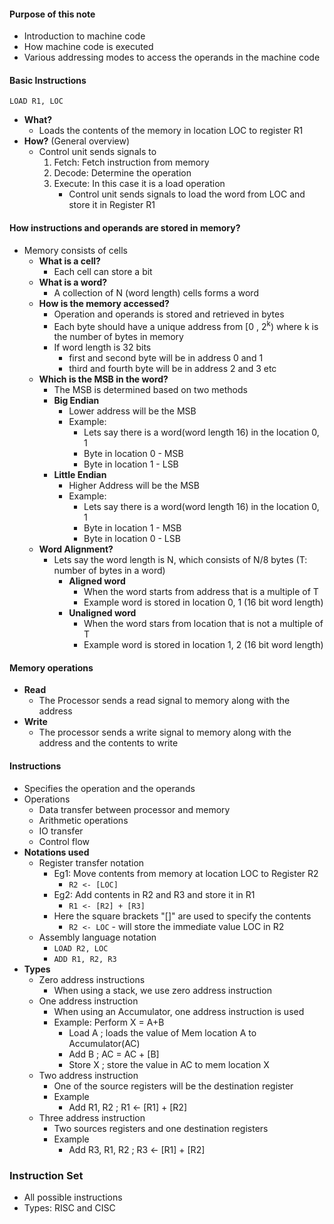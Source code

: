 
#### Purpose of this note
- Introduction to machine code
- How machine code is executed
- Various addressing modes to access the operands in the machine code

#### Basic Instructions

```
LOAD R1, LOC
```

- **What?**
	- Loads the contents of the memory in location LOC to register R1
- **How?** (General overview)
	- Control unit sends signals to
		1. Fetch: Fetch instruction from memory
		2. Decode: Determine the operation
		3. Execute: In this case it is a load operation
			- Control unit sends signals to load the word from LOC and store it in Register R1

#### How instructions and operands are stored in memory?
- Memory consists of cells 
	- **What is a cell?**
		- Each cell can store a bit
	- **What is a word?**
		- A collection of N (word length) cells forms a word
	- **How is the memory accessed?**
		- Operation and operands is stored and retrieved in bytes
		- Each byte should have a unique address from \[0 , 2<sup>k</sup>) where k is the number of bytes in memory
		- If word length is 32 bits
			- first and second byte will be in address 0 and 1
			- third and fourth byte will be in address 2 and 3 etc
	- **Which is the MSB in the word?**
		- The MSB is determined based on two methods
		- **Big Endian**
			- Lower address will be the MSB
			- Example: 
				- Lets say there is a word(word length 16) in the location 0, 1
				- Byte in location 0 - MSB
				- Byte in location 1 - LSB
		- **Little Endian**
			- Higher Address will be the MSB
			- Example: 
				- Lets say there is a word(word length 16) in the location 0, 1
				- Byte in location 1 - MSB
				- Byte in location 0 - LSB
	- **Word Alignment?**
		- Lets say the word length is N, which consists of N/8 bytes (T: number of bytes in a word)
			- **Aligned word**
				- When the word starts from address that is a multiple of T
				- Example word is stored in location 0, 1 (16 bit word length)
			- **Unaligned word**
				- When the word stars from location that is not a multiple of T
				- Example word is stored in location 1, 2 (16 bit word length)

#### Memory operations
- **Read**
	- The Processor sends a read signal to memory along with the address 
- **Write**
	- The processor sends a write signal to memory along with the address and the contents to write

#### Instructions
- Specifies the operation and the operands
- Operations
	- Data transfer between processor and memory
	- Arithmetic operations
	- IO transfer
	- Control flow 
- **Notations used**
	- Register transfer notation
		- Eg1: Move contents from memory at location LOC to Register R2
			-  ``R2 <- [LOC]``
		-  Eg2: Add contents in R2 and R3 and store it in R1 
			-  ``R1 <- [R2] + [R3]``
		- Here the square brackets "\[]" are used to specify the contents
			- ``R2 <- LOC``  - will store the immediate value LOC in R2
	- Assembly language notation
		- ``LOAD R2, LOC`` 
		- ``ADD R1, R2, R3``
- **Types**
	- Zero address instructions
		- When using a stack, we use zero address instruction
	- One address instruction
		- When using an Accumulator, one address instruction is used
		- Example: Perform X = A+B
			- Load A      ; loads the value of Mem location A to Accumulator(AC)
			- Add B       ; AC = AC + \[B]
			- Store X     ; store the value in AC to mem location X
	- Two address instruction
		- One of the source registers will be the destination register
		- Example
			- Add R1, R2            ; R1  <-  \[R1] + \[R2]
	- Three address instruction
		- Two sources registers and one destination registers
		- Example
			- Add R3, R1, R2     ; R3  <-  \[R1] + \[R2]

### Instruction Set
- All possible instructions
- Types: RISC and CISC